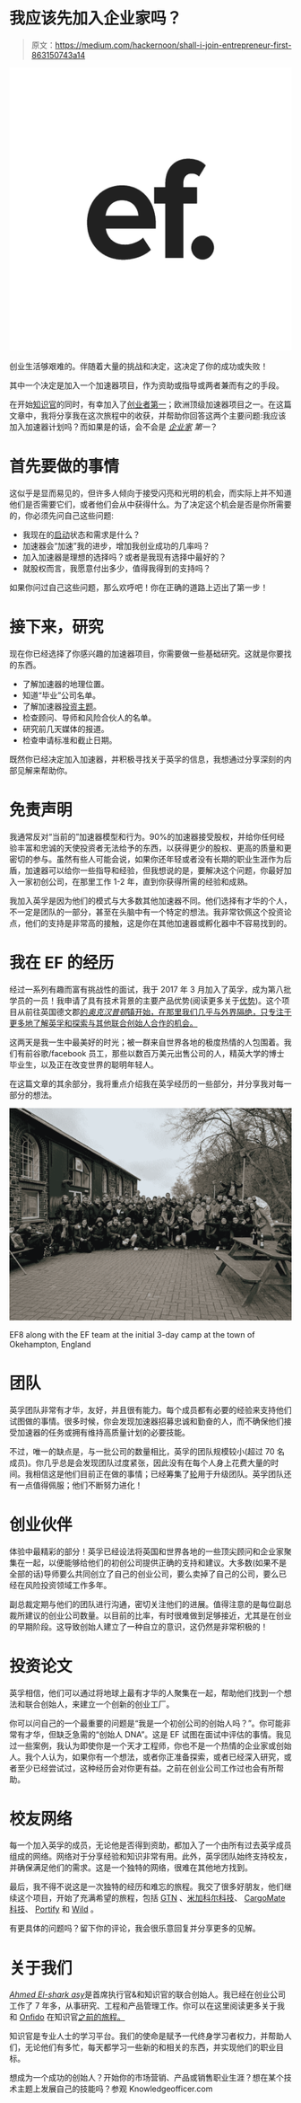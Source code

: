 # 我应该先加入企业家吗？

> 原文：<https://medium.com/hackernoon/shall-i-join-entrepreneur-first-863150743a14>

![](img/5f4667124279e1fb6df68698b5d72beb.png)

创业生活够艰难的。伴随着大量的挑战和决定，这决定了你的成功或失败！

其中一个决定是加入一个加速器项目，作为资助或指导或两者兼而有之的手段。

在开始[知识官](https://goo.gl/jzUWFD)的同时，有幸加入了[创业者第一](https://www.joinef.com/)；欧洲顶级加速器项目之一。在这篇文章中，我将分享我在这次旅程中的收获，并帮助你回答这两个主要问题:我应该加入加速器计划吗？而如果是的话，会不会是 [*企业家*](https://hackernoon.com/tagged/entrepreneur) *第一*？

# **首先要做的事情**

这似乎是显而易见的，但许多人倾向于接受闪亮和光明的机会，而实际上并不知道他们是否需要它们，或者他们会从中获得什么。为了决定这个机会是否是你所需要的，你必须先问自己这些问题:

*   我现在的[启动](https://hackernoon.com/tagged/startup)状态和需求是什么？
*   加速器会“加速”我的进步，增加我创业成功的几率吗？
*   加入加速器是理想的选择吗？或者是我现有选择中最好的？
*   就股权而言，我愿意付出多少，值得我得到的支持吗？

如果你问过自己这些问题，那么欢呼吧！你在正确的道路上迈出了第一步！

# **接下来，研究**

现在你已经选择了你感兴趣的加速器项目，你需要做一些基础研究。这就是你要找的东西。

*   了解加速器的地理位置。
*   知道“毕业”公司名单。
*   了解加速器[投资主题](https://www.investopedia.com/terms/i/investment-thesis.asp)。
*   检查顾问、导师和风险合伙人的名单。
*   研究前几天媒体的报道。
*   检查申请标准和截止日期。

既然你已经决定加入加速器，并积极寻找关于英孚的信息，我想通过分享深刻的内部见解来帮助你。

# **免责声明**

我通常反对“当前的”加速器模型和行为。90%的加速器接受股权，并给你任何经验丰富和忠诚的天使投资者无法给予的东西，以获得更少的股权、更高的质量和更密切的参与。虽然有些人可能会说，如果你还年轻或者没有长期的职业生涯作为后盾，加速器可以给你一些指导和经验，但我想说的是，要解决这个问题，你最好加入一家初创公司，在那里工作 1-2 年，直到你获得所需的经验和成熟。

我加入英孚是因为他们的模式与大多数其他加速器不同。他们选择有才华的个人，不一定是团队的一部分，甚至在头脑中有一个特定的想法。我非常钦佩这个投资论点，他们的支持是非常高的接触，这是你在其他加速器或孵化器中不容易找到的。

# **我在 EF 的经历**

经过一系列有趣而富有挑战性的面试，我于 2017 年 3 月加入了英孚，成为第八批学员的一员！我申请了具有技术背景的主要产品优势(阅读更多关于[优势](/entrepreneur-first/finding-your-edge-41d3950b4506))。这个项目从前往英国德文郡[的*奥克汉普顿*镇开始，在那里我们几乎与外界隔绝，只专注于更多地了解英孚和探索与其他联合创始人合作的机会。](https://en.wikipedia.org/wiki/Devon)

这两天是我一生中最美好的时光；被一群来自世界各地的极度热情的人包围着。我们有前谷歌/facebook 员工，那些以数百万美元出售公司的人，精英大学的博士毕业生，以及正在改变世界的聪明年轻人。

在这篇文章的其余部分，我将重点介绍我在英孚经历的一些部分，并分享我对每一部分的想法。

![](img/be37334a57affc33b9a3e8634cdb4d42.png)

EF8 along with the EF team at the initial 3-day camp at the town of Okehampton, England

# **团队**

英孚团队非常有才华，友好，并且很有能力。每个成员都有必要的经验来支持他们试图做的事情。很多时候，你会发现加速器招募忠诚和勤奋的人，而不确保他们接受加速器的任务或拥有维持高质量计划的必要技能。

不过，唯一的缺点是，与一批公司的数量相比，英孚的团队规模较小(超过 70 名成员)。你几乎总是会发现团队过度紧张，因此没有在每个人身上花费大量的时间。我相信这是他们目前正在做的事情；已经筹集了[轮](https://techcrunch.com/2017/09/11/ef-greylock/)用于升级团队。英孚团队还有一点值得佩服；他们不断努力进化！

# **创业伙伴**

体验中最精彩的部分！英孚已经设法将英国和世界各地的一些顶尖顾问和企业家聚集在一起，以便能够给他们的初创公司提供正确的支持和建议。大多数(如果不是全部的话)导师要么共同创立了自己的创业公司，要么卖掉了自己的公司，要么已经在风险投资领域工作多年。

副总裁定期与他们的团队进行沟通，密切关注他们的进展。值得注意的是每位副总裁所建议的创业公司数量。以目前的比率，有时很难做到足够接近，尤其是在创业的早期阶段。这导致创始人建立了一种自立的意识，这仍然是非常积极的！

# **投资论文**

英孚相信，他们可以通过将地球上最有才华的人聚集在一起，帮助他们找到一个想法和联合创始人，来建立一个创新的创业工厂。

你可以问自己的一个最重要的问题是“我是一个初创公司的创始人吗？”。你可能非常有才华，但缺乏急需的“创始人 DNA”。这是 EF 试图在面试中评估的事情。我见过一些案例，我认为即使你是一个天才工程师，你也不是一个热情的企业家或创始人。我个人认为，如果你有一个想法，或者你正准备探索，或者已经深入研究，或者至少已经尝试过，这种经历会对你更有益。之前在创业公司工作过也会有所帮助。

# **校友网络**

每一个加入英孚的成员，无论他是否得到资助，都加入了一个由所有过去英孚成员组成的网络。网络对于分享经验和知识非常有用。此外，英孚团队始终支持校友，并确保满足他们的需求。这是一个独特的网络，很难在其他地方找到。

最后，我不得不说这是一次独特的经历和难忘的旅程。我交了很多好朋友，他们继续这个项目，开始了充满希望的旅程，包括 [GTN](http://gtn.ai/) 、[米加科尔科技](http://migacore.com/)、 [CargoMate 科技](https://cargomate.co.uk/)、 [Portify](http://portify.co/) 和 [Wild](https://www.wildnow.co/) 。

有更具体的问题吗？留下你的评论，我会很乐意回复并分享更多的见解。

# **关于我们**

[*Ahmed El-shark asy*](https://www.linkedin.com/in/elsharkasy/)是首席执行官&和知识官的联合创始人。我已经在创业公司工作了 7 年多，从事研究、工程和产品管理工作。你可以在这里阅读更多关于我和 [Onfido](http://onfido.com) 在知识官[之前的旅程。](https://hackernoon.com/starting-a-startup-within-a-scaleup-56d1ec8d1398)

知识官是专业人士的学习平台。我们的使命是赋予一代终身学习者权力，并帮助人们，无论他们有多忙，每天都学习一些新的和相关的东西，并实现他们的职业目标。

想成为一个成功的创始人？开始你的市场营销、产品或销售职业生涯？想在某个技术主题上发展自己的技能吗？参观 Knowledgeofficer.com